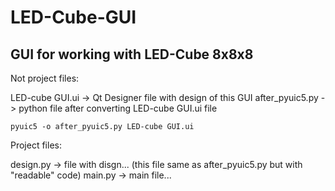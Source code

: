 # LED-Cube-GUI
## GUI for working with LED-Cube 8x8x8

Not project files:

LED-cube GUI.ui -> Qt Designer file with design of this GUI
after_pyuic5.py -> python file after converting LED-cube GUI.ui file
```
pyuic5 -o after_pyuic5.py LED-cube GUI.ui
```

Project files:

design.py -> file with disgn... (this file same as after_pyuic5.py but with "readable" code)
main.py -> main file...
